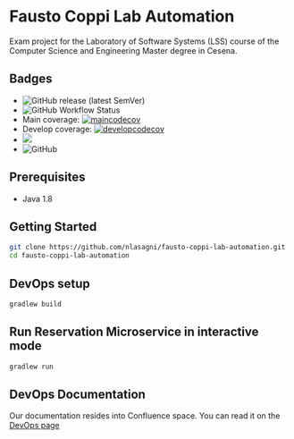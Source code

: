 # Fausto Coppi Lab Automation
Exam project for the Laboratory of Software Systems (LSS) course of the Computer Science and Engineering Master degree in Cesena.

## Badges
* ![GitHub release (latest SemVer)](https://img.shields.io/github/v/release/nlasagni/fausto-coppi-lab-automation)
* ![GitHub Workflow Status](https://img.shields.io/github/workflow/status/nlasagni/fausto-coppi-lab-automation/workflow)
* Main coverage: [![maincodecov](https://codecov.io/gh/nlasagni/fausto-coppi-lab-automation/branch/main/graph/badge.svg)](https://codecov.io/gh/nlasagni/fausto-coppi-lab-automation/branch/main)
* Develop coverage: [![developcodecov](https://codecov.io/gh/nlasagni/fausto-coppi-lab-automation/branch/develop/graph/badge.svg)](https://codecov.io/gh/nlasagni/fausto-coppi-lab-automation/branch/develop)
* <a href="https://nlasagni.github.io/fausto-coppi-lab-automation/-modules.html"><img src="https://img.shields.io/badge/docs%20by-Dokka-green.svg"/></a>
* ![GitHub](https://img.shields.io/github/license/nlasagni/fausto-coppi-lab-automation)

## Prerequisites

* Java 1.8

## Getting Started

```bash
git clone https://github.com/nlasagni/fausto-coppi-lab-automation.git
cd fausto-coppi-lab-automation
```

## DevOps setup
```bash
gradlew build
```

## Run Reservation Microservice in interactive mode
```bash
gradlew run
```

## DevOps Documentation
Our documentation resides into Confluence space.
You can read it on the [DevOps page](https://stefanobraggion.atlassian.net/l/c/qVfgiRaV "Confluence DevOps page")